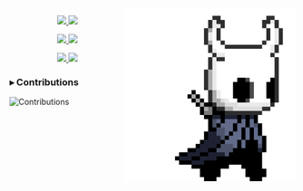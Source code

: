   <img align="right" width="300" src="https://raw.githubusercontent.com/TanZng/TanZng/master/assets/hollor_knight3.gif" alt="avatar">
  <p align="center">
 <a href="https://skillicons.dev">
		<img src="https://skillicons.dev/icons?i=java" />
	        <img src="https://skillicons.dev/icons?i=lua" />
	</a>
</p>

  <p align="center">
 <a href="https://skillicons.dev">
		<img src="https://skillicons.dev/icons?i=html" />
	        <img src="https://skillicons.dev/icons?i=mongodb" />
	</a>
</p>

  <p align="center">
 <a href="https://skillicons.dev">
		<img src="https://skillicons.dev/icons?i=sqlite" />
	        <img src="https://skillicons.dev/icons?i=jet" />
	</a>
</p>

### ▸ Contributions

![Contributions](https://github-readme-stats.vercel.app/api?username=arcaanoo&theme=synthwave&show_icons=true&hide_title=true&count_private=true)
